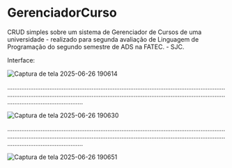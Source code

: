 # GerenciadorCurso
CRUD simples sobre um sistema de Gerenciador de Cursos de uma universidade  - realizado para segunda avaliação de Linguagem de Programação  do segundo semestre de ADS na FATEC. - SJC.

Interface: 

![Captura de tela 2025-06-26 190614](https://github.com/user-attachments/assets/cfb6e789-2343-4682-aa35-065aee6b6eb1)

...................................................................................................................................................................................................................................................................................................




![Captura de tela 2025-06-26 190630](https://github.com/user-attachments/assets/f4e1de49-7172-4dca-aab2-1eae7f5e7175)



...................................................................................................................................................................................................................................................................................................


![Captura de tela 2025-06-26 190651](https://github.com/user-attachments/assets/4c93e2b0-7bb7-43d0-99bf-5f54dbf54b45)

